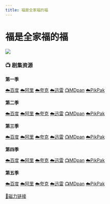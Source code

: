 ```yaml
---
title: 福是全家福的福
---
```


# 福是全家福的福
![](/image/福是全家福的福.webp)

### 📺 剧集资源

**第一季**  <Badge type="tip" text="MaxPayne999" />

[☁️百度](https://pan.baidu.com/s/1jFGSY89WONUWvNq8hmUBGA?pwd=snwk)  [☁️阿里](https://www.alipan.com/s/22rouo1Rtaa)  [☁️夸克](https://pan.quark.cn/s/b4a66639c784)  [☁️迅雷](https://pan.xunlei.com/s/VNnhIJ_gvMHgsFabeAh-vgn3A1?pwd=9ijd#)  [📺MDpan](https://pan.mdsub.top/%E7%A6%8F%E6%98%AF%E5%85%A8%E5%AE%B6%E7%A6%8F%E7%9A%84%E7%A6%8F)  [☁️PikPak](https://mypikpak.com/s/VNmWUNv9ciWPdsGKQgqAHGGao1)

**第二季** <Badge type="tip" text="艾森闹字幕组" />

[☁️百度](https://pan.baidu.com/s/1jFGSY89WONUWvNq8hmUBGA?pwd=snwk)  [☁️阿里](https://www.alipan.com/s/22rouo1Rtaa)  [☁️夸克](https://pan.quark.cn/s/b4a66639c784)  [☁️迅雷](https://pan.xunlei.com/s/VNnhIGAmNt_CYyNmcT79j_CjA1?pwd=atyq#)  [📺MDpan](https://pan.mdsub.top/%E7%A6%8F%E6%98%AF%E5%85%A8%E5%AE%B6%E7%A6%8F%E7%9A%84%E7%A6%8F)  [☁️PikPak](https://mypikpak.com/s/VNmWUNv9ciWPdsGKQgqAHGGao1)

**第三季** <Badge type="tip" text="艾森闹字幕组" />

[☁️百度](https://pan.baidu.com/s/1jFGSY89WONUWvNq8hmUBGA?pwd=snwk)  [☁️阿里](https://www.alipan.com/s/22rouo1Rtaa)  [☁️夸克](https://pan.quark.cn/s/b4a66639c784)  [☁️迅雷](https://pan.xunlei.com/s/VNnhICA7_iO0vUghkc8Wf7TQA1?pwd=2p8d#)  [📺MDpan](https://pan.mdsub.top/%E7%A6%8F%E6%98%AF%E5%85%A8%E5%AE%B6%E7%A6%8F%E7%9A%84%E7%A6%8F)  [☁️PikPak](https://mypikpak.com/s/VNmWUNv9ciWPdsGKQgqAHGGao1)

**第四季** <Badge type="tip" text="艾森闹字幕组" />

[☁️百度](https://pan.baidu.com/s/1jFGSY89WONUWvNq8hmUBGA?pwd=snwk)  [☁️阿里](https://www.alipan.com/s/22rouo1Rtaa)  [☁️夸克](https://pan.quark.cn/s/b4a66639c784)  [☁️迅雷](https://pan.xunlei.com/s/VNnhI8jJuZa9f1p7PuoM5Q9WA1?pwd=r7dc#)  [📺MDpan](https://pan.mdsub.top/%E7%A6%8F%E6%98%AF%E5%85%A8%E5%AE%B6%E7%A6%8F%E7%9A%84%E7%A6%8F)  [☁️PikPak](https://mypikpak.com/s/VNmWUNv9ciWPdsGKQgqAHGGao1)

**第五季** <Badge type="tip" text="艾森闹字幕组" />

[☁️百度](https://pan.baidu.com/s/1jFGSY89WONUWvNq8hmUBGA?pwd=snwk)  [☁️阿里](https://www.alipan.com/s/22rouo1Rtaa)  [☁️夸克](https://pan.quark.cn/s/b4a66639c784)  [☁️迅雷](https://pan.xunlei.com/s/VNnhI0pKYxcaJNqxFQl1eSpTA1?pwd=q5q2#)  [📺MDpan](https://pan.mdsub.top/%E7%A6%8F%E6%98%AF%E5%85%A8%E5%AE%B6%E7%A6%8F%E7%9A%84%E7%A6%8F)  [☁️PikPak](https://mypikpak.com/s/VNmWUNv9ciWPdsGKQgqAHGGao1)

[🧲磁力链接](magnet:?xt=urn:btih:de449065dc8962a39f6f2b5b8b7fa3a57b4aab71)